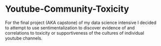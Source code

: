 # Youtube-Community-Toxicity
For the final project (AKA capstone) of my data science intensive I decided to attempt to use sentimentalization to discover evidence of and correlations to toxicity or supportiveness of the cultures of individual youtube channels.  
